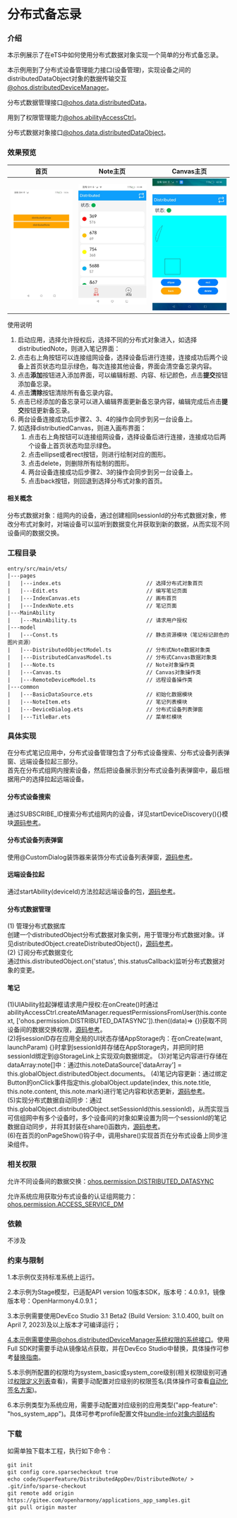 # 分布式备忘录

### 介绍

本示例展示了在eTS中如何使用分布式数据对象实现一个简单的分布式备忘录。  

本示例用到了分布式设备管理能力接口(设备管理)，实现设备之间的distributedDataObject对象的数据传输交互[@ohos.distributedDeviceManager](https://gitee.com/openharmony/docs/blob/master/zh-cn/application-dev/reference/apis-distributedservice-kit/js-apis-distributedDeviceManager.md)。  

分布式数据管理接口[@ohos.data.distributedData](https://gitee.com/openharmony/docs/blob/master/zh-cn/application-dev/reference/apis/js-apis-distributed-data.md )。  

用到了权限管理能力[@ohos.abilityAccessCtrl](https://gitee.com/openharmony/docs/blob/master/zh-cn/application-dev/reference/apis/js-apis-abilityAccessCtrl.md )。  

分布式数据对象接口[@ohos.data.distributedDataObject](https://gitee.com/openharmony/docs/blob/master/zh-cn/application-dev/reference/apis/js-apis-data-distributedobject.md )。  


### 效果预览
| 首页                                    | Note主页                              | Canvas主页                                |
| --------------------------------------- | ------------------------------------- | ----------------------------------------- |
| ![index](screenshots/devices/index.png) | ![home](screenshots/devices/home.png) | ![canvas](screenshots/devices/canvas.png) |


使用说明

1.  启动应用，选择允许授权后，选择不同的分布式对象进入，如选择distributiedNote，则进入笔记界面：
   1. 点击右上角按钮可以连接组网设备，选择设备后进行连接，连接成功后两个设备上首页状态均显示绿色，每次连接其他设备，界面会清空备忘录内容。
   2. 点击**添加**按钮进入添加界面，可以编辑标题、内容、标记颜色，点击**提交**按钮添加备忘录。
   3. 点击**清除**按钮清除所有备忘录内容。
   4. 点击已经添加的备忘录可以进入编辑界面更新备忘录内容，编辑完成后点击**提交**按钮更新备忘录。
   5. 两台设备连接成功后步骤2、3、4的操作会同步到另一台设备上。
2. 如选择distributiedCanvas，则进入画布界面：
   1. 点击右上角按钮可以连接组网设备，选择设备后进行连接，连接成功后两个设备上首页状态均显示绿色。
   2. 点击ellipse或者rect按钮，则进行绘制对应的图形。
   3. 点击delete，则删除所有绘制的图形。
   4. 两台设备连接成功后步骤2、3的操作会同步到另一台设备上。
   5. 点击back按钮，则回退到选择分布式对象的首页。



#### 相关概念

分布式数据对象：组网内的设备，通过创建相同sessionId的分布式数据对象，修改分布式对象时，对端设备可以监听到数据变化并获取到新的数据，从而实现不同设备间的数据交换。

### 工程目录
```
entry/src/main/ets/
|---pages
|   |---index.ets                           // 选择分布式对象首页
|   |---Edit.ets                            // 编写笔记页面
|   |---IndexCanvas.ets                     // 画布首页
|   |---IndexNote.ets                       // 笔记页面
|---MainAbility                                    
|   |---MainAbility.ts                      // 请求用户授权
|---model                                  
|   |---Const.ts                            // 静态资源模块（笔记标记颜色的图片资源）
|   |---DistributedObjectModel.ts           // 分布式Note数据对象类
|   |---DistributedCanvasModel.ts           // 分布式Canvas数据对象类
|   |---Note.ts                             // Note对象操作类
|   |---Canvas.ts                           // Canvas对象操作类
|   |---RemoteDeviceModel.ts                // 远程设备操作类
|---common                                    
|   |---BasicDataSource.ets                 // 初始化数据模块
|   |---NoteItem.ets                        // 笔记列表模块
|   |---DeviceDialog.ets                    // 分布式设备列表弹窗
|   |---TitleBar.ets                        // 菜单栏模块                                                          
```

### 具体实现
在分布式笔记应用中，分布式设备管理包含了分布式设备搜索、分布式设备列表弹窗、远端设备拉起三部分。  
首先在分布式组网内搜索设备，然后把设备展示到分布式设备列表弹窗中，最后根据用户的选择拉起远端设备。
#### 分布式设备搜索
通过SUBSCRIBE_ID搜索分布式组网内的设备，详见startDeviceDiscovery(){}模块[源码参考](entry/src/main/ets/model/RemoteDeviceModel.ts )。
#### 分布式设备列表弹窗
使用@CustomDialog装饰器来装饰分布式设备列表弹窗，[源码参考](entry/src/main/ets/common/DeviceDialog.ets )。
#### 远端设备拉起
通过startAbility(deviceId)方法拉起远端设备的包，[源码参考](entry/src/main/ets/pages/Index.ets )。  
#### 分布式数据管理
(1) 管理分布式数据库  
创建一个distributedObject分布式数据对象实例，用于管理分布式数据对象。详见distributedObject.createDistributedObject()，[源码参考](entry/src/main/ets/model/DistributedObjectModel.ts )。  
(2) 订阅分布式数据变化  
通过this.distributedObject.on('status', this.statusCallback)监听分布式数据对象的变更。

#### 笔记
(1)UIAbility拉起弹框请求用户授权:在onCreate()时通过abilityAccessCtrl.createAtManager.requestPermissionsFromUser(this.context, ['ohos.permission.DISTRIBUTED_DATASYNC']).then((data)=> {})获取不同设备间的数据交换权限，[源码参考](entry/src/main/ets/MainAbility/MainAbility.ts )。  
(2)将sessionID存在应用全局的UI状态存储AppStorage内：在onCreate(want, launchParam) {}时拿到sessionId并存储在AppStorage内，并把同时把sessionId绑定到@StorageLink上实现双向数据绑定。
(3)对笔记内容进行存储在dataArray:note[]中：通过this.noteDataSource['dataArray'] = this.globalObject.distributedObject.documents。
(4)笔记内容更新：通过绑定Button的onClick事件指定this.globalObject.update(index, this.note.title, this.note.content, this.note.mark)进行笔记内容和状态更新，[源码参考](entry/src/main/ets/pages/Edit.ets )。  
(5)实现分布式数据自动同步：通过this.globalObject.distributedObject.setSessionId(this.sessionId)，从而实现当可信组网中有多个设备时，多个设备间的对象如果设置为同一个sessionId的笔记数据自动同步，并将其封装在share()函数内，[源码参考](entry/src/main/ets/pages/Index.ets )。  
(6)在首页的onPageShow()钩子中，调用share()实现首页在分布式设备上同步渲染组件。
### 相关权限

允许不同设备间的数据交换：[ohos.permission.DISTRIBUTED_DATASYNC](https://gitee.com/openharmony/docs/blob/master/zh-cn/application-dev/security/AccessToken/permissions-for-all.md#ohospermissiondistributed_datasync)

允许系统应用获取分布式设备的认证组网能力：[ohos.permission.ACCESS_SERVICE_DM](https://gitee.com/openharmony/docs/blob/master/zh-cn/application-dev/security/permission-list.md#ohospermissionaccess_service_dm)

### 依赖

不涉及

### 约束与限制

1.本示例仅支持标准系统上运行。

2.本示例为Stage模型，已适配API version 10版本SDK，版本号：4.0.9.1，镜像版本号：OpenHarmony4.0.9.1；

3.本示例需要使用DevEco Studio 3.1 Beta2 (Build Version: 3.1.0.400, built on April 7, 2023)及以上版本才可编译运行；

4.本示例需要使用@ohos.distributedDeviceManager系统权限的系统接口。使用Full SDK时需要手动从镜像站点获取，并在DevEco Studio中替换，具体操作可参考[替换指南](https://docs.openharmony.cn/pages/v3.2/zh-cn/application-dev/quick-start/full-sdk-switch-guide.md/)。

5.本示例所配置的权限均为system_basic或system_core级别(相关权限级别可通过[权限定义列表](https://gitee.com/openharmony/docs/blob/master/zh-cn/application-dev/security/permission-list.md)查看)，需要手动配置对应级别的权限签名(具体操作可查看[自动化签名方案](https://gitee.com/link?target=https%3A%2F%2Fdocs.openharmony.cn%2Fpages%2Fv3.2%2Fzh-cn%2Fapplication-dev%2Fsecurity%2Fhapsigntool-overview.md%2F))。

6.本示例类型为系统应用，需要手动配置对应级别的应用类型("app-feature": "hos_system_app")。具体可参考profile配置文件[bundle-info对象内部结构](https://gitee.com/openharmony/docs/blob/eb73c9e9dcdd421131f33bb8ed6ddc030881d06f/zh-cn/application-dev/security/app-provision-structure.md#bundle-info对象内部结构)

### 下载

如需单独下载本工程，执行如下命令：
```
git init
git config core.sparsecheckout true
echo code/SuperFeature/DistributedAppDev/DistributedNote/ > .git/info/sparse-checkout
git remote add origin https://gitee.com/openharmony/applications_app_samples.git
git pull origin master
```